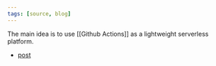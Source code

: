 ```yaml
---
tags: [source, blog]
---
```


The main idea is to use [[Github Actions]] as a lightweight serverless platform.

- [post](https://simonwillison.net/2022/Mar/14/shot-scraper-template/)
